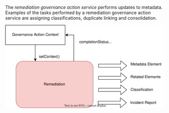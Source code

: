 <!-- SPDX-License-Identifier: CC-BY-4.0 -->
<!-- Copyright Contributors to the Egeria project. -->


The *remediation governance action service* performs updates to metadata. Examples of the tasks performed by a remediation governance action service are assigning classifications, duplicate linking and consolidation.

![Function of the remediation governance action service](/frameworks/ogf/remediation-governance-action-service.svg)



